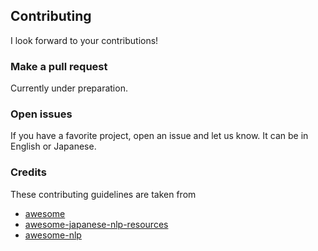 ## Contributing
I look forward to your contributions!

### Make a pull request
Currently under preparation.

### Open issues
If you have a favorite project, open an issue and let us know. It can be in English or Japanese.

### Credits
These contributing guidelines are taken from
- [awesome](https://github.com/sindresorhus/awesome/blob/main/contributing.md)
- [awesome-japanese-nlp-resources](https://github.com/taishi-i/awesome-japanese-nlp-resources/blob/main/contributing.md)
- [awesome-nlp](https://github.com/keon/awesome-nlp/blob/master/contributing.md)